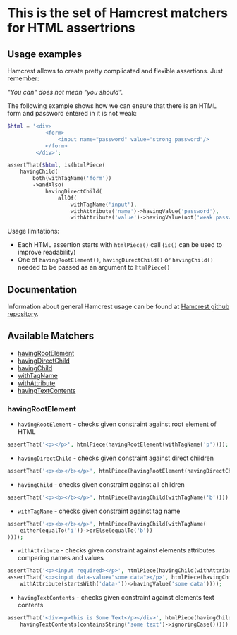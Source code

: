 This is the set of Hamcrest matchers for HTML assertrions 
=========================================================

Usage examples
--------------
Hamcrest allows to create pretty complicated and flexible assertions. Just remember:

*"You can" does not mean "you should".*


The following example shows how we can ensure that there is an HTML form and password entered in it is not weak: 

```php
$html = '<div>
            <form>
                <input name="password" value="strong password"/>
            </form>
         </div>';

assertThat($html, is(htmlPiece(
    havingChild(
        both(withTagName('form'))
        ->andAlso(
            havingDirectChild(
                allOf(
                    withTagName('input'),
                    withAttribute('name')->havingValue('password'),
                    withAttribute('value')->havingValue(not('weak password')))))))));
```
Usage limitations:
  * Each HTML assertion starts with `htmlPiece()` call (`is()` can be used to improve readability)
  * One of `havingRootElement()`, `havingDirectChild()` or `havingChild()` needed to be passed as an argument to `htmlPiece()`

Documentation
-------------
Information about general Hamcrest usage can be found at [Hamcrest github repository](https://github.com/hamcrest/hamcrest-php).


Available Matchers
------------------
* [havingRootElement](../master/README.md#havingRootElement)
* [havingDirectChild](../master/README.md#havingDirectChild)
* [havingChild](../master/README.md#havingChild)
* [withTagName](../master/README.md#withTagName)
* [withAttribute](../master/README.md#withAttribute)
* [havingTextContents](../master/README.md#havingTextContents)


### havingRootElement

* `havingRootElement` - checks given constraint against root element of HTML
```php
assertThat('<p></p>', htmlPiece(havingRootElement(withTagName('p'))));
```

* `havingDirectChild` - checks given constraint against direct children 
```php
assertThat('<p><b></b></p>', htmlPiece(havingRootElement(havingDirectChild(withTagName('b')))));
```

* `havingChild` - checks given constraint against all children 
```php
assertThat('<p><b></b></p>', htmlPiece(havingChild(withTagName('b'))));
```

* `withTagName` - checks given constraint against tag name
```php
assertThat('<p><b></b></p>', htmlPiece(havingChild(withTagName(
    either(equalTo('i'))->orElse(equalTo('b'))
))));
```

* `withAttribute` - checks given constraint against elements attributes comparing names and values
```php
assertThat('<p><input required></p>', htmlPiece(havingChild(withAttribute('required'))));
assertThat('<p><input data-value="some data"></p>', htmlPiece(havingChild(
    withAttribute(startsWith('data-'))->havingValue('some data'))));
```

* `havingTextContents` - checks given constraint against elements text contents
```php
assertThat('<div><p>this is Some Text</p></div>', htmlPiece(havingChild(
    havingTextContents(containsString('some text')->ignoringCase()))));
```
